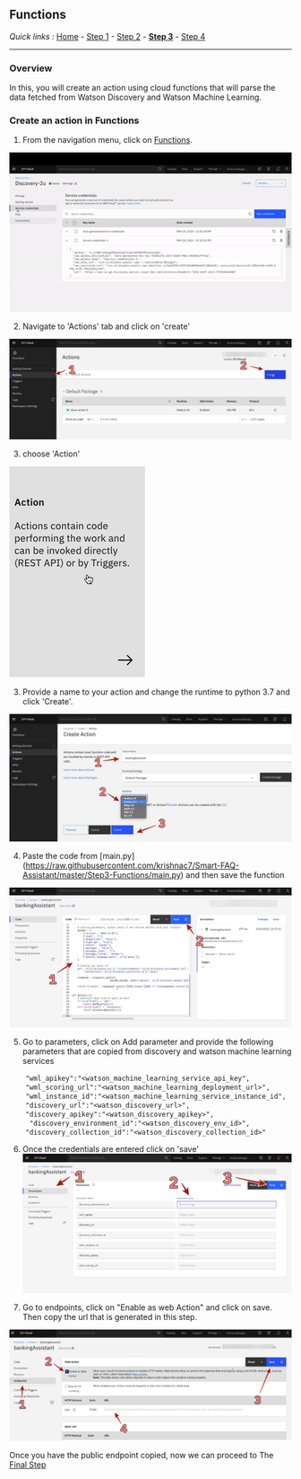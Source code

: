 ## Functions

*Quick links :*
[Home](/README.md) - [Step 1](https://github.com/krishnac7/Smart-FAQ-Assistant/tree/master/Step1-Wml) - [Step 2](https://github.com/krishnac7/Smart-FAQ-Assistant/tree/master/Step2-Discovery) - [**Step 3**](https://github.com/krishnac7/Smart-FAQ-Assistant/tree/master/Step3-Functions) - [Step 4](https://github.com/krishnac7/Smart-FAQ-Assistant/tree/master/Step4-Assistant)
***


### Overview

In this, you will create an action using cloud functions that will parse the data fetched from Watson Discovery and Watson Machine Learning.

### Create an action in Functions

1. From the navigation menu, click on [Functions](https://cloud.ibm.com/functions).

![](../Media/imgf/functions.gif)

2. Navigate to 'Actions' tab and click on 'create'

![](../Media/imgf/createAction.png)

3. choose 'Action'

![](../Media/imgf/action.png)

3. Provide a name to your action and change the runtime to python 3.7 and click 'Create'.

![](../Media/imgf/runtime.png)

4. Paste the code from [main.py] (https://raw.githubusercontent.com/krishnac7/Smart-FAQ-Assistant/master/Step3-Functions/main.py) and then save the function

![](../Media/imgf/img-04.png)

5. Go to parameters, click on Add parameter and provide the following parameters that are copied from discovery and watson machine learning services
``` 
    "wml_apikey":"<watson_machine_learning_service_api_key",
    "wml_scoring_url":"<watson_machine_learning_deployment_url>",
    "wml_instance_id":"<watson_machine_learning_service_instance_id",
    "discovery_url":"<watson_discovery_url>",
    "discovery_apikey":"<watson_discovery_apikey>",
     "discovery_environment_id":"<watson_discovery_env_id>",
    "discovery_collection_id":"<watson_discovery_collection_id>"
```
6. Once the credentials are entered click on 'save'
![](../Media/imgf/img-05.png)



6. Go to endpoints, click on "Enable as web Action" and click on save. Then copy the url that is generated in this step.

![](../Media/imgf/enableEndpoint.png)

Once you have the public endpoint copied, now we can proceed to The [Final Step](https://github.com/krishnac7/Smart-FAQ-Assistant/tree/master/Step4-Assistant)

